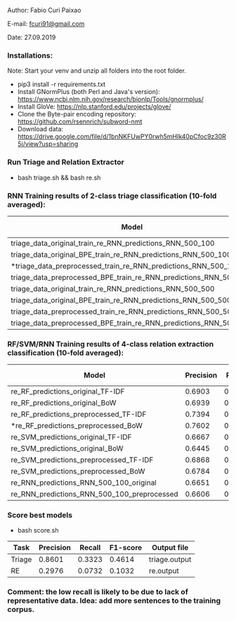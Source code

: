 Author: Fabio Curi Paixao 

E-mail: fcuri91@gmail.com

Date: 27.09.2019

### Installations:

Note: Start your venv and unzip all folders into the root folder.

* pip3 install -r requirements.txt
* Install GNormPlus (both Perl and Java's version): https://www.ncbi.nlm.nih.gov/research/bionlp/Tools/gnormplus/
* Install GloVe: https://nlp.stanford.edu/projects/glove/
* Clone the Byte-pair encoding repository: https://github.com/rsennrich/subword-nmt
* Download data: https://drive.google.com/file/d/1bnNKFUwPY0rwh5mHIk40pCfoc9z30R5j/view?usp=sharing

### Run Triage and Relation Extractor

   * bash triage.sh && bash re.sh

### RNN Training results of 2-class triage classification (10-fold averaged):

| Model  | Precision | Recall | F1-score |
| ------------- | ------------- | ------------- | ------------- |
| triage_data_original_train_re_RNN_predictions_RNN_500_100	| 0.8172	| 0.8734	| 0.8417 |
| triage_data_original_BPE_train_re_RNN_predictions_RNN_500_100 |	0.8286 |	0.8771 |	0.8473 |
| *triage_data_preprocessed_train_re_RNN_predictions_RNN_500_100 |	0.8782 |	0.8934 |	0.8848 |
| triage_data_preprocessed_BPE_train_re_RNN_predictions_RNN_500_100 |	0.8200 |	0.8751 | 0.8422 |
| triage_data_original_train_re_RNN_predictions_RNN_500_500 |	0.8389 | 0.8836 |	0.8587 |
| triage_data_original_BPE_train_re_RNN_predictions_RNN_500_500	| 0.8404 |	0.8592 |	0.8486 |
| triage_data_preprocessed_train_re_RNN_predictions_RNN_500_500	| 0.8565 |	0.8972 |	0.8713 |
| triage_data_preprocessed_BPE_train_re_RNN_predictions_RNN_500_500	| 0.8369 |	0.8713 |	0.8523 |


### RF/SVM/RNN Training results of 4-class relation extraction classification (10-fold averaged):

| Model  | Precision | Recall | F1-score |
| ------------- | ------------- | ------------- | ------------- |
| re_RF_predictions_original_TF-IDF |	0.6903 |	0.5989 |	0.6236 |
| re_RF_predictions_original_BoW |	0.6939 |	0.6024 |	0.62944 |
| re_RF_predictions_preprocessed_TF-IDF |	0.7394 |	0.5908 |	0.6298 |
| *re_RF_predictions_preprocessed_BoW |	0.7602 |	0.6271 |	0.6672 |
| re_SVM_predictions_original_TF-IDF |	0.6667 |	0.5732 |	0.6025 |
| re_SVM_predictions_original_BoW |	0.6445 |	0.6105 |	0.6240 |
| re_SVM_predictions_preprocessed_TF-IDF |	0.6868 |	0.6014 |	0.6314 |
| re_SVM_predictions_preprocessed_BoW |	0.6784 |	0.6479 |	0.6606 |
| re_RNN_predictions_RNN_500_100_original |	0.6651 |	0.6687 |	0.6615 |
| re_RNN_predictions_RNN_500_100_preprocessed |	0.6606 |	0.6565 |	0.6519 |

### Score best models

   * bash score.sh 
   
| Task  | Precision | Recall | F1-score | Output file |
| ------------- | ------------- | ------------- | ------------- |------------- |
| Triage |	0.8601 |	0.3323 |	0.4614 | triage.output |
| RE |	0.2976 |	0.0732 |	0.1032 | re.output |

### Comment: the low recall is likely to be due to lack of representative data. Idea: add more sentences to the training corpus.

